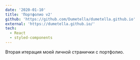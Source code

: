 ```yaml
---
date: '2020-01-10'
title: 'Портфолио v2'
github: 'https://github.com/Dumetella/dumetella.github.io'
external: 'https://dumetella.github.io/'
tech:
  - React
  - styled-components
---
```


Вторая итерация моей личной странички с портфолио.